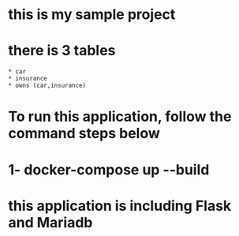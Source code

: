 # this is my sample project
# there is 3 tables 
    * car
    * insurance
    * owns (car,insurance)
# To run this application, follow the command steps below
# 1- docker-compose up --build

# this application is including Flask and Mariadb
